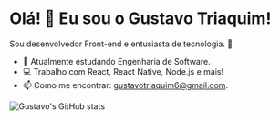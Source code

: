 # Olá! 👋 Eu sou o Gustavo Triaquim! 

Sou desenvolvedor Front-end e entusiasta de tecnologia. 🚀

- 🌱 Atualmente estudando Engenharia de Software.
- 💻 Trabalho com React, React Native, Node.js e mais!
- 📫 Como me encontrar: [gustavotriaquim6@gmail.com](mailto:gustavotriaquim6@gmail.com).

![Gustavo's GitHub stats](https://github-readme-stats.vercel.app/api?username=gustavotriaquim&show_icons=true&theme=radical)
